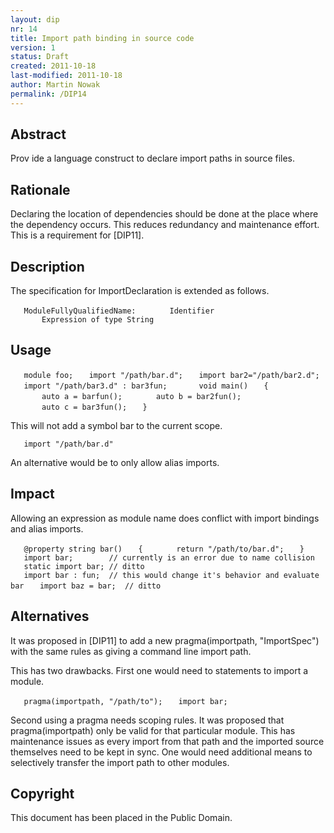 ```yaml
---
layout: dip
nr: 14
title: Import path binding in source code
version: 1
status: Draft
created: 2011-10-18
last-modified: 2011-10-18
author: Martin Nowak
permalink: /DIP14
---
```


Abstract
--------

Prov ide a language construct to declare import paths in source files.

Rationale
---------

Declaring the location of dependencies should be done at the place where
the dependency occurs. This reduces redundancy and maintenance effort.
This is a requirement for \[DIP11\].

Description
-----------

The specification for ImportDeclaration is extended as follows.

`   ModuleFullyQualifiedName:`
`       Identifier`
`       Expression of type String`

Usage
-----

`   module foo;`
`   import "/path/bar.d";`
`   import bar2="/path/bar2.d";`
`   import "/path/bar3.d" : bar3fun;`
`   `
`   void main()`
`   {`
`       auto a = barfun();`
`       auto b = bar2fun();`
`       auto c = bar3fun();`
`   }`

This will not add a symbol bar to the current scope.

`   import "/path/bar.d"`

An alternative would be to only allow alias imports.

Impact
------

Allowing an expression as module name does conflict with import bindings
and alias imports.

`   @property string bar()`
`   {`
`       return "/path/to/bar.d";`
`   }`
`   import bar;        // currently is an error due to name collision`
`   static import bar; // ditto`
`   import bar : fun;  // this would change it's behavior and evaluate bar`
`   import baz = bar;  // ditto`

Alternatives
------------

It was proposed in \[DIP11\] to add a new pragma(importpath,
"ImportSpec") with the same rules as giving a command line import path.

This has two drawbacks. First one would need to statements to import a
module.

`   pragma(importpath, "/path/to");`
`   import bar;`

Second using a pragma needs scoping rules. It was proposed that
pragma(importpath) only be valid for that particular module. This has
maintenance issues as every import from that path and the imported
source themselves need to be kept in sync. One would need additional
means to selectively transfer the import path to other modules.

Copyright
---------

This document has been placed in the Public Domain.
